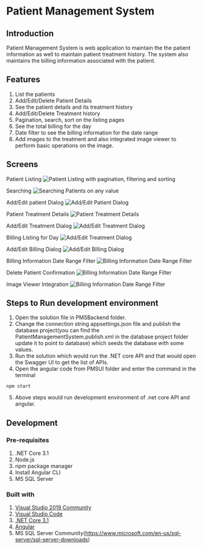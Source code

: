 # Patient Management System

## Introduction
Patient Management System is web application to maintain the the patient information as well to maintain patient treatment history. The system also maintains the billing information associated with the patient.

## Features
1. List the patients
2. Add/Edit/Delete Patient Details
3. See the patient details and its treatment history
4. Add/Edit/Delete Treatment history
5. Pagination, search, sort on the listing pages
6. See the total billing for the day
7. Date filter to see the billing information for the date range
8. Add images to the treatment and also integrated image viewer to perform basic operations on the image.

## Screens
Patient Listing
![Patient Listing with pagination, filtering and sorting](https://github.com/ajinkyagadgil/patient-management-system/blob/main/Screens/PatientListing.png)

Searching
![Searching Patients on any value](https://github.com/ajinkyagadgil/patient-management-system/blob/main/Screens/Search.png)

Add/Edit patient Dialog
![Add/Edit Patient Dialog](https://github.com/ajinkyagadgil/patient-management-system/blob/main/Screens/EditPatient.png)

Patient Treatment Details
![Patient Treatment Details](https://github.com/ajinkyagadgil/patient-management-system/blob/main/Screens/PatientTreatmentDetails.png)

Add/Edit Treatment Dialog
![Add/Edit Treatment Dialog](https://github.com/ajinkyagadgil/patient-management-system/blob/main/Screens/EditTreatmentDialog.png)

Billing Listing for Day
![Add/Edit Treatment Dialog](https://github.com/ajinkyagadgil/patient-management-system/blob/main/Screens/BillingForTheDay.png)

Add/Edit Billing Dialog
![Add/Edit Billing Dialog](https://github.com/ajinkyagadgil/patient-management-system/blob/main/Screens/EditBilling.png)

Billing Information Date Range Filter
![Billing Information Date Range Filter](https://github.com/ajinkyagadgil/patient-management-system/blob/main/Screens/DateRangeFilterToFilterDates.png)

Delete Patient Confirmation
![Billing Information Date Range Filter](https://github.com/ajinkyagadgil/patient-management-system/blob/main/Screens/DeletePatient.png)

Image Viewer Integration
![Billing Information Date Range Filter](https://github.com/ajinkyagadgil/patient-management-system/blob/main/Screens/ImageViewerIntegration.png)

## Steps to Run development environment
1. Open the solution file in PMSBackend folder.
2. Change the connection string appsettings.json file and publish the database project(you can find the PatientManagementSystem.publish.xml in the database project folder update it to point to database) which seeds the database with some values.
3. Run the solution which would run the .NET core API and that would open the Swagger UI to get the list of APIs.
4. Open the angular code from PMSUI folder and enter the command in the terminal 
```
npm start
```
5. Above steps would run development environment of .net core API and angular.

## Development
### Pre-requisites
1. .NET Core 3.1
2. Node.js
3. npm package manager
4. Install Angular CLI
5. MS SQL Server
### Built with
1. [Visual Studio 2019 Community](https://visualstudio.microsoft.com/downloads/)
2. [Visual Studio Code](https://code.visualstudio.com/)
3. [.NET Core 3.1](https://dotnet.microsoft.com/download/dotnet/3.1)
4. [Angular](https://angular.io/)
5. MS SQL Server Community(https://www.microsoft.com/en-us/sql-server/sql-server-downloads)


